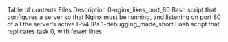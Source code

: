 Table of contents
Files	Description
0-nginx_likes_port_80	Bash script that configures a server so that Nginx must be running, and listening on port 80 of all the server’s active IPv4 IPs
1-debugging_made_short	Bash script that replicates task 0, with fewer lines
